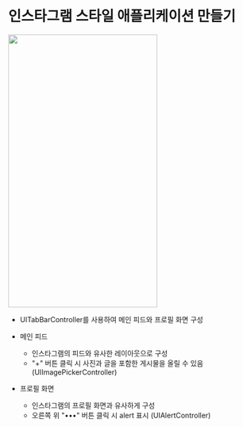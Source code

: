인스타그램 스타일 애플리케이션 만들기
===========
<img src="https://user-images.githubusercontent.com/55949986/205591454-2916352c-c2b4-4bc2-a101-2960d5edec86.gif" width="300" height="550"/>

* UITabBarController를 사용하여 메인 피드와 프로필 화면 구성
* 메인 피드
  * 인스타그램의 피드와 유사한 레이아웃으로 구성
  * "+" 버튼 클릭 시 사진과 글을 포함한 게시물을 올릴 수 있음 (UIImagePickerController)


* 프로필 화면
  * 인스타그램의 프로필 화면과 유사하게 구성
  * 오른쪽 위 "•••" 버튼 클릭 시 alert 표시 (UIAlertController)
